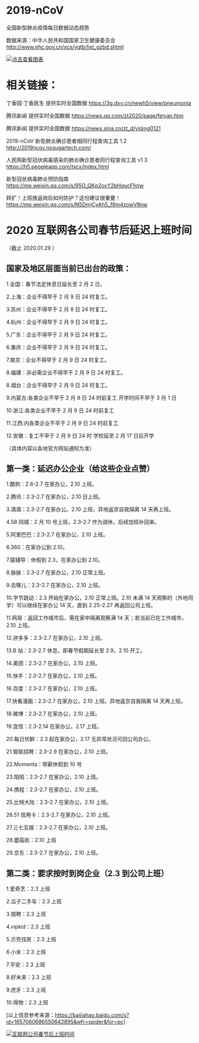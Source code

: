 # 2019-nCoV

全国新型肺炎疫情每日数据动态趋势

数据来源：中华人民共和国国家卫生健康委员会 http://www.nhc.gov.cn/xcs/yqtb/list_gzbd.shtml

[![点击查看图表](https://github.com/JackieZheng/2019-nCoV/blob/master/Image/20200130.png)](https://jackiezheng.github.io/2019-nCoV/web/index.html)

# 相关链接：

丁香园·丁香医生 提供实时全国数据 https://3g.dxy.cn/newh5/view/pneumonia

腾讯新闻 提供实时全国数据 https://news.qq.com/zt2020/page/feiyan.htm

腾讯新闻 提供实时全国数据 https://news.sina.cn/zt_d/yiqing0121

2019-nCoV 新型肺炎确诊患者相同行程查询工具 1.2 http://2019ncov.nosugartech.com/

人民网新型冠状病毒感染的肺炎确诊患者同行程查询工具 v1.3 https://h5.peopleapp.com/txcx/index.html

新型冠状病毒肺炎预防指南 https://mp.weixin.qq.com/s/95O_QKp2oxY2bHqucFfolw

转扩！上班族返岗后如何防护？这份建议很重要！ https://mp.weixin.qq.com/s/N5DmjCyAh5_f9m4zowV8nw

# 2020 互联网各公司春节后延迟上班时间

（截止 2020.01.29 ）

## 国家及地区层面当前已出台的政策：

1.全国：春节法定休息日延长至 2 月 2 日。

2.上海：企业不得早于 2 月 9 日 24 时复工。

3.苏州：企业不得早于 2 月 8 日 24 时复工。

4.杭州：企业不得早于 2 月 9 日 24 时复工。

5.广东：企业不得早于 2 月 9 日 24 时复工。

6.重庆：企业不得早于 2 月 9 日 24 时复工。

7.南京：企业不得早于 2 月 9 日 24 时复工。

8.福建：非必需企业不得早于 2 月 9 日 24 时复工。

8.烟台：企业不得早于 2 月 9 日 24 时复工。

9.内蒙古:各类企业不早于 2 月 9 日 24 时前复工 开学时间不早于 3 月 1 日

10.浙江:各类企业不早于 2 月 9 日 24 时前复工

11.江西:内各类企业不早于 2 月 9 日 24 时前复工

12.安徽：复工不早于 2 月 9 日 24 时 学校延至 2 月 17 日后开学

（具体内容以各地官方网站通知为准）

## 第一类：延迟办公企业（给这些企业点赞）

1.酷狗：2.6-2.7 在家办公，2.10 上班。

2.腾讯：2.3-2.7 在家办公，2.10 日上班。

3.滴滴：2.3-2.7 在家办公。2.10 上班，异地返京自我隔离 14 天再上班。

4.58 同城：2 月 10 号上班，2.3-2.7 作为调休，后续加班补回来。

5.阿里巴巴：2.3-2.7 在家办公，2.10 上班。

6.360：在家办公到 2.10。

7.猿辅导：休假到 2.3，在家办公到 2.10。

8.脉脉：2.3-2.7 在家办公，2.10 正常上班。

9.去哪儿：2.3-2.7 在家办公，2.10 上班。

10.字节跳动：2.3 开始在家办公，2.10 正常上班。2.10 未满 14 天观察的（外地同学）可以继续在家办公 14 天，直到 2.25-2.27 再返回公司上班。

11.网易：返回工作城市后，需在家中隔离观察满 14 天；若当前已在工作城市，2.10 上班。

12.拼多多：2.3-2.7 在家办公，2.10 上班。

13.B 站：2.3-2.7 休息，即春节假期延长至 2.9，2.10 开工。

14.美团：2.3-2.7 在家办公，2.10 上班。

15.快手：2.3-2.7 在家办公，2.10 上班。

16.百度：2.3-2.7 在家办公，2.10 上班。

17.快看漫画：2.3-2.7 在家办公，2.10 上班。异地返京自我隔离 14 天再上班。

18.微博：2.3-2.7 在家办公，2.10 上班。

19.宜信：2.3-2.14 在家办公，2.17 上班。

20.每日优鲜：2.3 起在家办公，2.17 无异常状况可回公司办公。

21.智联招聘：2.3-2.9 在家办公，2.10 上班。

22.Momenta：带薪休假到 10 号

23.陌陌：2.3-2.7 在家办公，2.10 上班。

24.携程：2.3-2.7 在家办公，2.10 上班。

25.比特大陆：2.3-2.7 在家办公，2.10 上班。

26.51 信用卡：2.3-2.7 在家办公，2.10 上班。

27.三七互娱：2.3-2.7 在家办公，2.10 上班。

28.蘑菇街：2.10 上班

29.京东：2.3-2.7 在家办公，2.10 上班。

## 第二类：要求按时到岗企业（2.3 到公司上班）

1.爱奇艺：2.3 上班

2.瓜子二手车：2.3 上班

3.猎聘：2.3 上班

4.vipkid：2.3 上班

5.贝壳找房：2.3 上班

6.小米：2.3 上班

7.平安：2.3 上班

8.好未来：2.3 上班

9.虎牙：2.3 上班

10.得物：2.3 上班

[以上信息参考来源：https://baijiahao.baidu.com/s?id=1657060686550642895&wfr=spider&for=pc]

[![互联网公司春节后上班时间](https://github.com/JackieZheng/2019-nCoV/blob/master/Image/aa0d937dly1gbcnfqzavgj20vy3shkjl.png)](https://s.weibo.com/weibo?q=%23%E4%BA%92%E8%81%94%E7%BD%91%E5%85%AC%E5%8F%B8%E6%98%A5%E8%8A%82%E5%90%8E%E4%B8%8A%E7%8F%AD%E6%97%B6%E9%97%B4%23)
